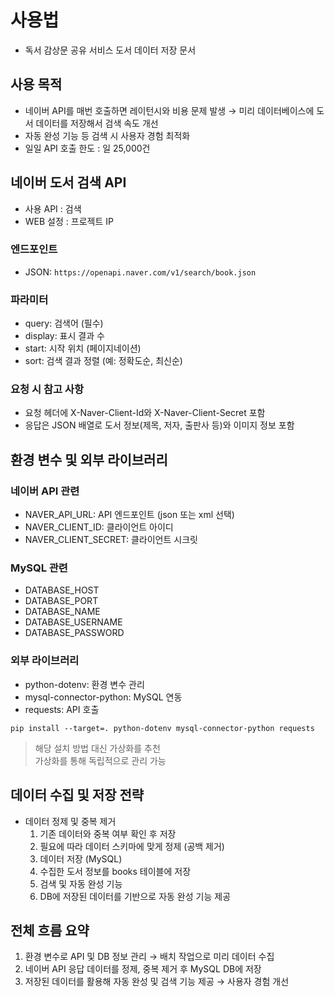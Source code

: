 # 사용법

- 독서 감상문 공유 서비스 도서 데이터 저장 문서

## 사용 목적

- 네이버 API를 매번 호출하면 레이턴시와 비용 문제 발생 → 미리 데이터베이스에 도서 데이터를 저장해서 검색 속도 개선
- 자동 완성 기능 등 검색 시 사용자 경험 최적화
- 일일 API 호출 한도 : 일 25,000건

## 네이버 도서 검색 API
- 사용 API : 검색
- WEB 설정 : 프로젝트 IP

### 엔드포인트
- JSON: `https://openapi.naver.com/v1/search/book.json`


### 파라미터
- query: 검색어 (필수)
- display: 표시 결과 수
- start: 시작 위치 (페이지네이션)
- sort: 검색 결과 정렬 (예: 정확도순, 최신순)

### 요청 시 참고 사항
- 요청 헤더에 X-Naver-Client-Id와 X-Naver-Client-Secret 포함
- 응답은 JSON 배열로 도서 정보(제목, 저자, 출판사 등)와 이미지 정보 포함

## 환경 변수 및 외부 라이브러리
### 네이버 API 관련
- NAVER_API_URL: API 엔드포인트 (json 또는 xml 선택)
- NAVER_CLIENT_ID: 클라이언트 아이디
- NAVER_CLIENT_SECRET: 클라이언트 시크릿

### MySQL 관련
- DATABASE_HOST
- DATABASE_PORT
- DATABASE_NAME
- DATABASE_USERNAME
- DATABASE_PASSWORD

### 외부 라이브러리
- python-dotenv: 환경 변수 관리
- mysql-connector-python: MySQL 연동
- requests: API 호출

```
pip install --target=. python-dotenv mysql-connector-python requests
```
> 해당 설치 방법 대신 가상화를 추천<br>
> 가상화를 통해 독립적으로 관리 가능

## 데이터 수집 및 저장 전략
- 데이터 정제 및 중복 제거
  1. 기존 데이터와 중복 여부 확인 후 저장
  2. 필요에 따라 데이터 스키마에 맞게 정제 (공백 제거)
  3. 데이터 저장 (MySQL)
  4. 수집한 도서 정보를 books 테이블에 저장
  5. 검색 및 자동 완성 기능
  6. DB에 저장된 데이터를 기반으로 자동 완성 기능 제공

## 전체 흐름 요약
1. 환경 변수로 API 및 DB 정보 관리 → 배치 작업으로 미리 데이터 수집
2. 네이버 API 응답 데이터를 정제, 중복 제거 후 MySQL DB에 저장
3. 저장된 데이터를 활용해 자동 완성 및 검색 기능 제공 → 사용자 경험 개선